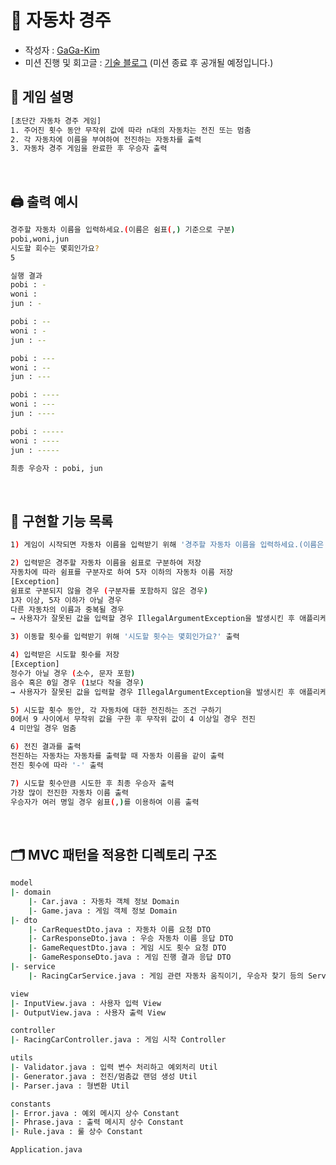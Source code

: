 <h1> 🚗 자동차 경주 </h1>

- 작성자 : [GaGa-Kim](https://github.com/GaGa-Kim/java-racingcar-6/tree/GaGa-Kim)
- 미션 진행 및 회고글 : [기술 블로그](https://gaga-kim.tistory.com/1662) (미션 종료 후 공개될 예정입니다.)
  <br>

<h2> 📍 게임 설명 </h2>

```bash
[초단간 자동차 경주 게임]
1. 주어진 횟수 동안 무작위 값에 따라 n대의 자동차는 전진 또는 멈춤
2. 각 자동차에 이름을 부여하여 전진하는 자동차를 출력
3. 자동차 경주 게임을 완료한 후 우승자 출력
```

<br>

<h2> 🖨 출력 예시 </h2>

```bash
경주할 자동차 이름을 입력하세요.(이름은 쉼표(,) 기준으로 구분)
pobi,woni,jun
시도할 회수는 몇회인가요?
5

실행 결과
pobi : -
woni : 
jun : -

pobi : --
woni : -
jun : --

pobi : ---
woni : --
jun : ---

pobi : ----
woni : ---
jun : ----

pobi : -----
woni : ----
jun : -----

최종 우승자 : pobi, jun
```

<br>

<h2> 📄 구현할 기능 목록 </h2>

```bash
1) 게임이 시작되면 자동차 이름을 입력받기 위해 '경주할 자동차 이름을 입력하세요.(이름은 쉼표(,) 기준으로 구분)' 출력

2) 입력받은 경주할 자동차 이름을 쉼표로 구분하여 저장
자동차에 따라 쉼표를 구분자로 하여 5자 이하의 자동차 이름 저장
[Exception]
쉼표로 구분되지 않을 경우 (구분자를 포함하지 않은 경우)
1자 이상, 5자 이하가 아닐 경우
다른 자동차의 이름과 중복될 경우
→ 사용자가 잘못된 값을 입력할 경우 IllegalArgumentException을 발생시킨 후 애플리케이션 종료

3) 이동할 횟수를 입력받기 위해 '시도할 횟수는 몇회인가요?' 출력

4) 입력받은 시도할 횟수를 저장
[Exception]
정수가 아닐 경우 (소수, 문자 포함)
음수 혹은 0일 경우 (1보다 작을 경우)
→ 사용자가 잘못된 값을 입력할 경우 IllegalArgumentException을 발생시킨 후 애플리케이션 종료

5) 시도할 횟수 동안, 각 자동차에 대한 전진하는 조건 구하기
0에서 9 사이에서 무작위 값을 구한 후 무작위 값이 4 이상일 경우 전진
4 미만일 경우 멈춤

6) 전진 결과를 출력
전진하는 자동차는 자동차를 출력할 때 자동차 이름을 같이 출력
전진 횟수에 따라 '-' 출력

7) 시도할 횟수만큼 시도한 후 최종 우승자 출력
가장 많이 전진한 자동차 이름 출력
우승자가 여러 명일 경우 쉼표(,)를 이용하여 이름 출력
```

<br>

<h2> 🗂 MVC 패턴을 적용한 디렉토리 구조 </h2>

```bash
model
|- domain   
    |- Car.java : 자동차 객체 정보 Domain
    |- Game.java : 게임 객체 정보 Domain
|- dto   
    |- CarRequestDto.java : 자동차 이름 요청 DTO
    |- CarResponseDto.java : 우승 자동차 이름 응답 DTO
    |- GameRequestDto.java : 게임 시도 횟수 요청 DTO
    |- GameResponseDto.java : 게임 진행 결과 응답 DTO
|- service
    |- RacingCarService.java : 게임 관련 자동차 움직이기, 우승자 찾기 등의 Service

view
|- InputView.java : 사용자 입력 View
|- OutputView.java : 사용자 출력 View

controller
|- RacingCarController.java : 게임 시작 Controller

utils
|- Validator.java : 입력 변수 처리하고 예외처리 Util
|- Generator.java : 전진/멈춤값 랜덤 생성 Util
|- Parser.java : 형변환 Util

constants   
|- Error.java : 예외 메시지 상수 Constant
|- Phrase.java : 출력 메시지 상수 Constant
|- Rule.java : 룰 상수 Constant

Application.java
```